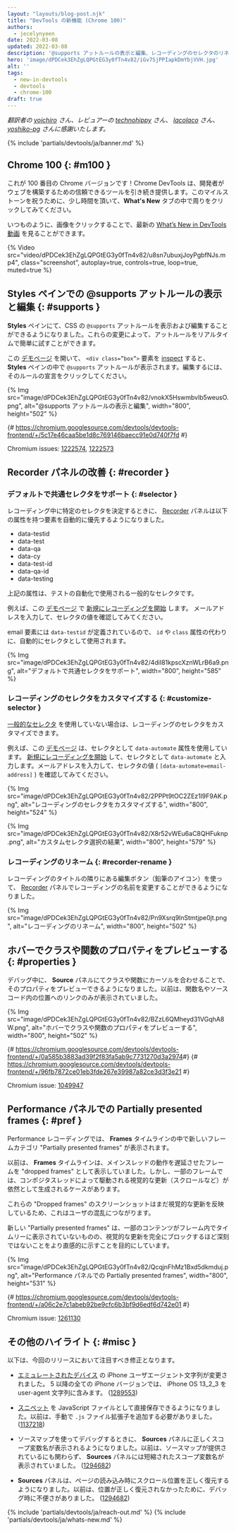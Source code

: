 ```yaml
---
layout: "layouts/blog-post.njk"
title: "DevTools の新機能 (Chrome 100)"
authors:
  - jecelynyeen
date: 2022-03-08
updated: 2022-03-08
description: '@supports アットルールの表示と編集、レコーディングのセレクタのリネームやカスタマイズなど'
hero: 'image/dPDCek3EhZgLQPGtEG3y0fTn4v82/iGv7SjPPIapkDmYbjVVH.jpg'
alt: ''
tags:
  - new-in-devtools
  - devtools
  - chrome-100
draft: true
---
```


*翻訳者の [yoichiro](https://github.com/yoichiro) さん、レビュアーの [technohippy](https://github.com/technohippy) さん、 [lacolaco](https://github.com/lacolaco) さん、 [yoshiko-pg](https://github.com/yoshiko-pg) さんに感謝いたします。*

{% include 'partials/devtools/ja/banner.md' %}

## Chrome 100  {: #m100 }

<!-- Here’s to the 100th Chrome version! Chrome DevTools will continue to provide reliable tools for developers to build on the web. Take a moment to click around in the **What’s New** tab to celebrate the milestones. -->
これが 100 番目の Chrome バージョンです！Chrome DevTools は、開発者がウェブを構築するための信頼できるツールを引き続き提供します。このマイルストーンを祝うために、少し時間を頂いて、**What's New** タブの中で周りをクリックしてみてください。

<!-- As usual, you can watch the latest [What’s New in DevTools video](https://goo.gle/devtools-youtube) by clicking on the image. -->
いつものように、画像をクリックすることで、最新の [What’s New in DevTools 動画](https://goo.gle/devtools-youtube) を見ることができます。

{% Video src="video/dPDCek3EhZgLQPGtEG3y0fTn4v82/u8sn7ubuxjJoyPgbfNJs.mp4", class="screenshot", autoplay=true, controls=true, loop=true, muted=true %}


<!-- View and edit @supports at rules in the Styles pane {: #supports } -->
## Styles ペインでの @supports アットルールの表示と編集 {: #supports }

<!-- You can now view and edit the CSS `@supports` at-rules in the **Styles** pane. These changes make it easier to experiment with the at-rules in real time. -->
**Styles** ペインにて、CSS の `@supports` アットルールを表示および編集することができるようになりました。これらの変更によって、アットルールをリアルタイムで簡単に試すことができます。

<!-- Open this [demo page](https://jec.fyi/demo/at-support), [inspect](/docs/devtools/dom/#inspect) the `<div class=”box”>` element, view the `@supports` at-rules in the **Styles** pane. Click on the rule’s declaration to edit it.  -->
この [デモページ](https://jec.fyi/demo/at-support) を開いて、 `<div class=”box”>` 要素を [inspect](/docs/devtools/dom/#inspect) すると、 **Styles** ペインの中で `@supports` アットルールが表示されます。編集するには、そのルールの宣言をクリックしてください。

{% Img src="image/dPDCek3EhZgLQPGtEG3y0fTn4v82/vnokX5Hswmbvlb5weusO.png", alt="@supports アットルールの表示と編集", width="800", height="502" %}

{# https://chromium.googlesource.com/devtools/devtools-frontend/+/5c17e46caa5be1d8c769146baecc91e0d740f7fd #}

Chromium issues: [1222574](https://crbug.com/1222574), [1222573](https://crbug.com/1222573)


<!-- ## Recorder panel improvements {: #recorder } -->
## Recorder パネルの改善 {: #recorder }

<!-- ### Support common selectors by default {: #selector } -->
### デフォルトで共通セレクタをサポート {: #selector }

<!-- When determining an unique selector during recording, the [Recorder](/docs/devtools/recorder/) panel now automatically prefers elements with the following attributes: -->
レコーディング中に特定のセレクタを決定するときに、 [Recorder](/docs/devtools/recorder/) パネルは以下の属性を持つ要素を自動的に優先するようになりました。

- data-testid
- data-test
- data-qa
- data-cy
- data-test-id
- data-qa-id
- data-testing

<!-- The attributes above are common selectors used in test automation.  -->
上記の属性は、テストの自動化で使用される一般的なセレクタです。

<!-- For example, [start a new recording](/docs/devtools/recorder/#record) with this [demo page](https://jec.fyi/demo/recorder). Fill in an email address and observe the selector value. -->
例えば、この [デモページ](https://jec.fyi/demo/recorder) で [新規にレコーディングを開始](/docs/devtools/recorder/#record) します。 メールアドレスを入力して、セレクタの値を確認してみてください。

<!-- Since the email element has `data-testid` defined, it’s used as the selector automatically instead of the `id` or `class` attributes. -->
email 要素には `data-testid` が定義されているので、 `id` や `class` 属性の代わりに、自動的にセレクタとして使用されます。

{% Img src="image/dPDCek3EhZgLQPGtEG3y0fTn4v82/4diI81kpscXznWLrB6a9.png", alt="デフォルトで共通セレクタをサポート", width="800", height="585" %}


<!-- ### Customize the recording’s selector {: #customize-selector } -->
### レコーディングのセレクタをカスタマイズする {: #customize-selector }

<!-- You can customize the selector of a recording if you are not using the [common selectors](/docs/devtools/recorder/#selector). -->
[一般的なセレクタ](/docs/devtools/recorder/#selector) を使用していない場合は、レコーディングのセレクタをカスタマイズできます。

<!-- For example, this [demo page](https://jec.fyi/demo/recorder) uses the `data-automate` attribute as the selector. [start a new recording](/docs/devtools/recorder/#record) and enter the `data-automate` as the selector attribute. Fill in an email address and observe the selector value (`[data-automate=email-address]`). -->
例えば、この [デモページ](https://jec.fyi/demo/recorder) は、セレクタとして `data-automate` 属性を使用しています。 [新規にレコーディングを開始](/docs/devtools/recorder/#record) して、セレクタとして `data-automate` と入力します。メールアドレスを入力して、セレクタの値 ( `[data-automate=email-address]` ) を確認してみてください。

{% Img src="image/dPDCek3EhZgLQPGtEG3y0fTn4v82/2PPPt9tOC2ZEz1l9F9AK.png", alt="レコーディングのセレクタをカスタマイズする", width="800", height="524" %}

{% Img src="image/dPDCek3EhZgLQPGtEG3y0fTn4v82/X8r52vWEu6aC8QHFuknp.png", alt="カスタムセレクタ選択の結果", width="800", height="579" %}


<!-- ### Rename a recording {: #recorder-rename } -->
### レコーディングのリネーム {: #recorder-rename }

<!-- You can now rename a recording in the [Recorder](/docs/devtools/recorder/) panel with the edit button (pencil icon) next to the recording’s title. -->
レコーディングのタイトルの隣りにある編集ボタン（鉛筆のアイコン）を使って、 [Recorder](/docs/devtools/recorder/) パネルでレコーディングの名前を変更することができるようになりました。

{% Img src="image/dPDCek3EhZgLQPGtEG3y0fTn4v82/Pn9Xsrq9lnStmtjpe0jt.png", alt="レコーディングのリネーム", width="800", height="502" %}


<!-- ## Preview class/function properties on hover {: #properties } -->
## ホバーでクラスや関数のプロパティをプレビューする {: #properties }

<!-- You can now hover over a class or function in the **Sources** panel during debugging to preview its properties. Previously, it only showed the function name and a link to its location in the source code. -->
デバッグ中に、 **Source** パネルにてクラスや関数にカーソルを合わせることで、そのプロパティをプレビューできるようになりました。以前は、関数名やソースコード内の位置へのリンクのみが表示されていました。

{% Img src="image/dPDCek3EhZgLQPGtEG3y0fTn4v82/BZzL6QMheyd31VGqhA8W.png", alt="ホバーでクラスや関数のプロパティをプレビューする", width="800", height="502" %}

{# https://chromium.googlesource.com/devtools/devtools-frontend/+/0a585b3883ad39f2f83fa5ab9c7731270d3a2974 ​#}
{# https://chromium.googlesource.com/devtools/devtools-frontend/+/96fb7872ce01eb3fde267e39987a82ce3d3f3e21 #}

Chromium issue: [1049947](https://crbug.com/1049947)


<!-- ## Partially presented frames in the Performance panel {: #perf } -->
## Performance パネルでの Partially presented frames {: #pref }

<!-- Performance recording now displays a new frame category "Partially presented frames" in the **Frames** timeline.  -->
Performance レコーディングでは、 **Frames** タイムラインの中で新しいフレームカテゴリ "Partially presented frames" が表示されます。

<!-- Previously, the **Frames** timeline visualizes any frames with delayed main-thread work as "dropped frames". However, there are cases where some frames may still produce visual updates (e.g. scrolling) driven by the compositor thread. -->
以前は、 **Frames** タイムラインは、メインスレッドの動作を遅延させたフレームを "dropped frames" として表示していました。しかし、一部のフレームでは、コンポジタスレッドによって駆動される視覚的な更新（スクロールなど）が依然として生成されるケースがあります。

<!-- This leads to user confusion because the screenshots of these “Dropped frames” are still reflecting visual updates.  -->
これらの "Dropped frames" のスクリーンショットはまだ視覚的な更新を反映しているため、これはユーザの混乱につながります。

<!-- The new "Partially presented frames" aims to indicate more intuitively that although some content is not presented timely in the frame, but the issue is not so severe as to block visual updates altogether. -->
新しい "Partially presented frames" は、一部のコンテンツがフレーム内でタイムリーに表示されていないものの、視覚的な更新を完全にブロックするほど深刻ではないことをより直感的に示すことを目的にしています。

{% Img src="image/dPDCek3EhZgLQPGtEG3y0fTn4v82/QcqjnFhMz1Bxd5dkmduj.png", alt="Performance パネルでの Partially presented frames", width="800", height="531" %}

{# https://chromium.googlesource.com/devtools/devtools-frontend/+/a06c2e7c1abeb92be9cfc6b3bf9d6edf6d742e01 #}

Chromium issue: [1261130](https://crbug.com/1261130)


<!-- ## Miscellaneous highlights {: #misc } -->
## その他のハイライト {: #misc }

<!-- These are some noteworthy fixes in this release: -->
以下は、今回のリリースにおいて注目すべき修正となります。

<!-- - Updated iPhone user agent strings for [emulated devices](/docs/devtools/device-mode/#device). All iPhone versions after 5 have a user-agent string with iPhone OS 13_2_3. ([1289553](https://crbug.com/1289553)) -->
- [エミュレートされたデバイス](/docs/devtools/device-mode/#device) の iPhone ユーザエージェント文字列が変更されました。 5 以降の全ての iPhone バージョンでは、 iPhone OS 13_2_3 を user-agent 文字列に含みます。 ([1289553](https://crbug.com/1289553))
<!-- - You can now save [snippet](/docs/devtools/javascript/snippets/) as a JavaScript file directly. Previously, you needed to append `.js` file extension manually. ([1137218](https://crbug.com/1137218)) -->
- [スニペット](/docs/devtools/javascript/snippets/) を JavaScript ファイルとして直接保存できるようになりました。以前は、手動で `.js` ファイル拡張子を追加する必要がありました。 ([1137218](https://crbug.com/1137218))
<!-- - The **Sources** panel now correctly displays scope variable names when debugging with sourcemap. Previously, the **Sources** panel displays minified scope variable names despite sourcemap being provided. ([1294682](https://crbug.com/1294682))  -->
- ソースマップを使ってデバッグするときに、 **Sources** パネルに正しくスコープ変数名が表示されるようになりました。以前は、ソースマップが提供されているにも関わらず、 **Sources** パネルには短縮されたスコープ変数名が表示されていました。 ([1294682](https://crbug.com/1294682))
<!-- - The **Sources** panel now restores scroll position correctly on page load. Previously, the position was not restored correctly causing inconvenience in debugging. ([1294422](https://crbug.com/1294422))  -->
- **Sources** パネルは、ページの読み込み時にスクロール位置を正しく復元するようになりました。以前は、位置が正しく復元されなかったために、デバッグ時に不便さがありました。 ([1294682](https://crbug.com/1294682))

{% include 'partials/devtools/ja/reach-out.md' %}
{% include 'partials/devtools/ja/whats-new.md' %}
